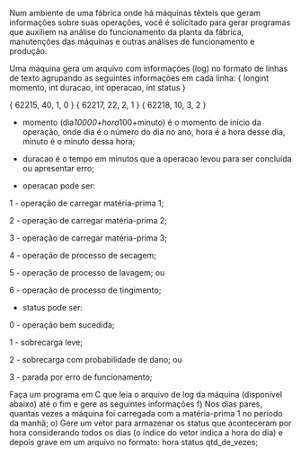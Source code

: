 Num ambiente de uma fábrica onde há máquinas têxteis que geram informações sobre suas operações, você é solicitado para gerar programas que auxiliem 
na análise do funcionamento da planta da fábrica, manutenções das máquinas e outras análises de funcionamento e produção.

Uma máquina gera um arquivo com informações (log) no formato de linhas de texto agrupando as seguintes informações em cada linha: { longint momento, int duracao, int operacao, int status }

{ 62215, 40, 1, 0 }
{ 62217, 22, 2, 1 }
{ 62218, 10, 3, 2 }

- momento (dia*10000+hora*100+minuto) é o momento de início da operação, onde dia é o número do dia no ano, hora é a hora desse dia, minuto é o minuto dessa hora;

- duracao é o tempo em minutos que a operacao levou para ser concluída ou apresentar erro;

- operacao pode ser:

1 - operação de carregar matéria-prima 1;

2 - operação de carregar matéria-prima 2;

3 - operação de carregar matéria-prima 3;

4 - operação de processo de secagem;

5 - operação de processo de lavagem; ou

6 - operação de processo de tingimento;

- status pode ser:

0 - operação bem sucedida;

1 - sobrecarga leve;

2 - sobrecarga com probabilidade de dano; ou

3 - parada por erro de funcionamento;

Faça um programa em C que leia o arquivo de log da máquina (disponível abaixo) até o fim e gere as seguintes informações
f) Nos dias pares, quantas vezes a máquina foi carregada com a matéria-prima 1 no período da manhã;
o) Gere um vetor para armazenar os status que aconteceram por hora considerando todos os dias (o índice do vetor indica a hora do dia) e depois grave em um arquivo no formato: hora status qtd_de_vezes;



